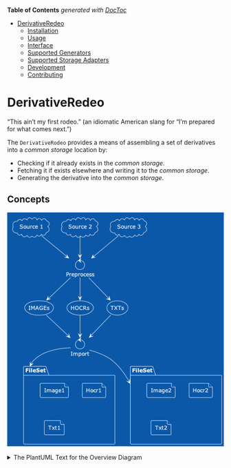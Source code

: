 <!-- START doctoc generated TOC please keep comment here to allow auto update -->
<!-- DON'T EDIT THIS SECTION, INSTEAD RE-RUN doctoc TO UPDATE -->
**Table of Contents**  *generated with [DocToc](https://github.com/thlorenz/doctoc)*

- [DerivativeRedeo](#derivativeredeo)
  - [Installation](#installation)
  - [Usage](#usage)
  - [Interface](#interface)
  - [Supported Generators](#supported-generators)
  - [Supported Storage Adapters](#supported-storage-adapters)
  - [Development](#development)
  - [Contributing](#contributing)

<!-- END doctoc generated TOC please keep comment here to allow auto update -->

# DerivativeRedeo

“This ain’t my first rodeo.” (an idiomatic American slang for “I’m prepared for what comes next.”)

The `DerivativeRodeo` provides a means of assembling a set of derivatives into a _common storage_ location by:

- Checking if it already exists in the _common storage_.
- Fetching it if exists elsewhere and writing it to the _common storage_.
- Generating the derivative into the _common storage_.

## Concepts

![Overview](./artifacts/derivative_rodeo-overview.png)

<details>
<summary>The PlantUML Text for the Overview Diagram</summary>

```plantuml
@startuml
!theme amiga

cloud "Source 1" as S1
cloud "Source 2" as S2
cloud "Source 3" as S3

storage "IMAGEs" as IMAGEs
storage "HOCRs" as HOCRs
storage "TXTs" as TXTs

control Preprocess as G1

S1 -down-> G1
S2 -down-> G1
S3 -down-> G1

G1 -down-> IMAGEs
G1 -down-> HOCRs
G1 -down-> TXTs

control Import as I1

IMAGEs -down-> I1
HOCRs -down-> I1
TXTs -down-> I1

package FileSet as FileSet1 {
	file Image1
	file Hocr1
	file Txt1
}
package FileSet as FileSet2 {
	file Image2
	file Hocr2
	file Txt2
}

I1 -down-> FileSet1
I1 -down-> FileSet2

@enduml

```

</summary>

### Common Storage

In this case, <dfn>common storage</dfn> could mean the storage where we're writing all pre-processing of files.  Or it could mean the storage where we're writing for application access (e.g. [Fedora Commons](https://fedora.lyrasis.org) for a [Hyrax](https://github.com/samvera/hyrax) application).

In other words, the `DerivativeRodeo` is part of moving files from one location to another, and ensuring that at each step we have all of the expected files we want.

### Related Files

This is not strictly related to <dfn>Hyrax's FileSet</dfn>, that is a set of files in which one is considered the original and all others are _derivatives_ of the original. 

However it is helpful to think in those terms; files that have a significant relation to each other; one derived from the other.  For example an original PDF and it's extracted text would be two significantly related files.

## Installation

Add this line to your application's Gemfile:

```ruby
gem 'derivative_rodeo'
```

And then execute: `$ bundle install`

## Usage

TODO: Write usage instructions here

## Technical Overview of the DerivativeRodeo

### Generators

Generators are responsible for ensuring that we have the file associated with the generator.  For example, the [HocrGenerator](./lib/derivative_rodeo/generators/hocr_generator.rb) is responsible for ensuring that we have the `.hocr` file in the expected desired storage location.

#### Interface(s)

Generators must have an initializer and build command:

- `.new(array_of_file_urls, output_url_type, preprocessor_url_type)`
- `#generated_files` (executes the generators actions) and returns array of files
- `#generated_uris` (executes the generators actions) and returns array of output uris

#### Supported Generators

Below is the current list of generators.

- [HocrGenerator](./lib/derivative_rodeo/generators/hocr_generator.rb) :: generated tesseract files from images, also creates monocrhome files as a prestep
- [MonochromeGenerator](./lib/derivative_rodeo/generators/monochrome_generator.rb) :: converts images to monochrome
- [MoveGenerator](./lib/derivative_rodeo/generators/move_generator.rb) :: sends a set of uris to another location. For example from <abbr title="Simple Storage Service">S3</abbr> to <abbr title="Simple Queue Service">SQS</abbr> or from filesystem to S3.

#### Registered Generators

TODO: We want to expose a list of registered generators

### Storage Adapters

Storage adapters are where we put things.  Each adapter has a specific implementation but is expected to inherit from the  [DerivativeRedeo::StorageAdapter::BaseAdapter](./lib/derivative_rodeo/storage_adapters/base_adapter.rb).

`DerivativeRedeo::StorageAdapter::BaseAdapter.adapters` method tracks the registered adapters.

#### Supported Storage Adapters

Storage adapters follow a [URI pattern](https://en.wikipedia.org/wiki/Uniform_Resource_Identifier#Example_URIs)

- `file://` :: “local” file system storage
- `s3://` :: <abbr title="Amazon Web Service">AWS</abbr>’s <abbr title="Simple Storage Service">S3</abbr> storage system
- `sqs://` :: <abbr title="Amazon Web Service">AWS</abbr>’s <abbr title="Simple Queue Service">SQS</abbr>

## Development

After checking out the repo, run `bin/setup` to install dependencies. Then, run `rake spec` to run the tests. You can also run `bin/console` for an interactive prompt that will allow you to experiment.

To install this gem onto your local machine, run `bundle exec rake install`. To release a new version, update the version number in `version.rb`, and then run `bundle exec rake release`, which will create a git tag for the version, push git commits and tags, and push the `.gem` file to [rubygems.org](https://rubygems.org).

## Contributing

Bug reports and pull requests are welcome on GitHub at https://github.com/scientist-softserv/derivative_rodeo.
